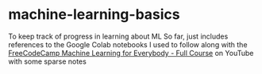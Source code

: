 # machine-learning-basics
To keep track of progress in learning about ML
So far, just includes references to the Google Colab notebooks I used to follow along with the 
[FreeCodeCamp Machine Learning for Everybody - Full Course](https://www.youtube.com/watch?v=i_LwzRVP7bg) on YouTube with some sparse notes
